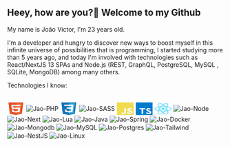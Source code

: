## Heey, how are you?🤠 Welcome to my **Github**

<div>
  <p>My name is João Victor, I'm 23 years old.

<p> I'm a developer and hungry to discover new ways to boost myself in this infinite universe of possibilities that is programming, I started studying more than 5 years ago, and today I'm involved with technologies such as React/NextJS 13 SPAs and Node.js (REST, GraphQL, PostgreSQL, MySQL , SQLite, MongoDB) among many others. </p>
 </div>
 
  Technologies I know:

  <div style="display: inline_block"><br>
  <img align="center" alt="Jao-HTML" height="30" width="40" src="https://raw.githubusercontent.com/devicons/devicon/master/icons/html5/html5-original.svg">
  <img align="center" left="30" alt="Jao-PHP" height="30" width="40" src="https://cdn.jsdelivr.net/gh/devicons/devicon/icons/php/php-original.svg" />
  <img align="center" alt="Jao-CSS" height="30" width="40" src="https://raw.githubusercontent.com/devicons/devicon/master/icons/css3/css3-original.svg">
  <img align="center" left="30" alt="Jao-SASS" height="30" width="40" src="https://cdn.jsdelivr.net/gh/devicons/devicon/icons/sass/sass-original.svg" />
  <img align="center" alt="Jao-Js" height="30" width="40" src="https://raw.githubusercontent.com/devicons/devicon/master/icons/javascript/javascript-plain.svg">
  <img align="center" alt="Jao-Ts" height="30" width="40" src="https://raw.githubusercontent.com/devicons/devicon/master/icons/typescript/typescript-plain.svg">
  <img align="center" alt="Jao-React" height="30" width="40" src="https://raw.githubusercontent.com/devicons/devicon/master/icons/react/react-original.svg">
  <img align="center" left="30" align="center" alt="Jao-Node" height="30" width="40" src="https://cdn.jsdelivr.net/gh/devicons/devicon/icons/nodejs/nodejs-original.svg" />
  <img align="center" left="30" alt="Jao-Next" height="30" width="40" src="https://cdn.jsdelivr.net/gh/devicons/devicon/icons/nextjs/nextjs-original.svg" />
  <img align="center" left="30" alt="Jao-Lua" height="30" width="40" src="https://cdn.jsdelivr.net/gh/devicons/devicon/icons/lua/lua-original-wordmark.svg" />
  <img align="center" left="30" alt="Jao-Java" height="30" width="40" src="https://cdn.jsdelivr.net/gh/devicons/devicon/icons/java/java-original.svg" />
  <img align="center" left="30" alt="Jao-Spring" height="30" width="40"src="https://cdn.jsdelivr.net/gh/devicons/devicon/icons/spring/spring-original.svg" />
  <img align="center" left="30" alt="Jao-Docker" height="30" width="40" src="https://cdn.jsdelivr.net/gh/devicons/devicon/icons/docker/docker-original.svg" />
  <img align="center" left="30" alt="Jao-Mongodb" height="30" width="40" src="https://cdn.jsdelivr.net/gh/devicons/devicon/icons/mongodb/mongodb-plain-wordmark.svg" />
  <img align="center" left="30" alt="Jao-MySQL" height="30" width="40" src="https://cdn.jsdelivr.net/gh/devicons/devicon/icons/mysql/mysql-original-wordmark.svg" />
  <img align="center" left="30" alt="Jao-Postgres" height="30" width="40" src="https://cdn.jsdelivr.net/gh/devicons/devicon/icons/postgresql/postgresql-original-wordmark.svg" />
  <img align="center" left="30" alt="Jao-Tailwind" height="30" width="40" src="https://cdn.jsdelivr.net/gh/devicons/devicon/icons/tailwindcss/tailwindcss-plain.svg" />
  <img align="center" left="30" alt="Jao-NestJS" height="30" width="40" src="https://cdn.jsdelivr.net/gh/devicons/devicon/icons/nestjs/nestjs-plain.svg" />
  <img align="center" left="30" alt="Jao-Linux" height="30" width="40" src="https://cdn.jsdelivr.net/gh/devicons/devicon/icons/linux/linux-original.svg" />
</div>
 

